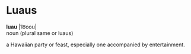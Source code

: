 # Luaus

**luau** |ˈlo͞oou|  
noun (plural same or luaus)  

a Hawaiian party or feast, especially one accompanied by entertainment.
